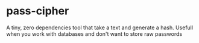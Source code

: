 # pass-cipher
A tiny, zero dependencies tool that take a text and generate a hash. Usefull when you work with databases and don't want to store raw passwords
